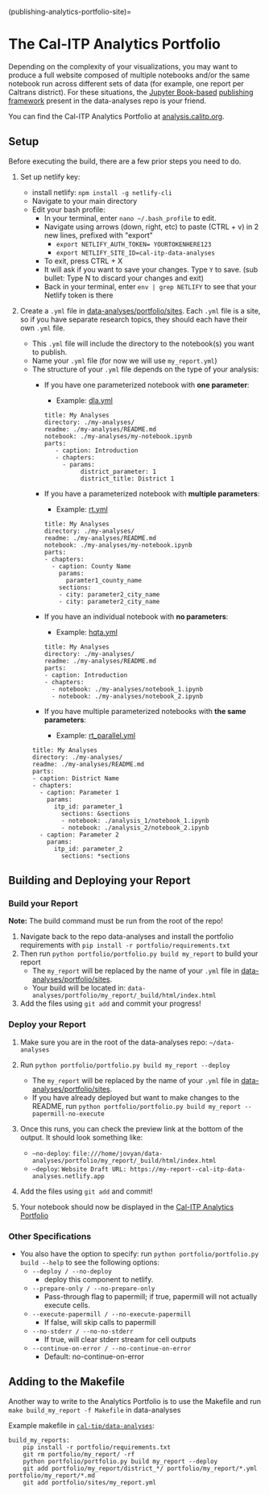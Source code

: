 (publishing-analytics-portfolio-site)=
# The Cal-ITP Analytics Portfolio

Depending on the complexity of your visualizations, you may want to produce
a full website composed of multiple notebooks and/or the same notebook run
across different sets of data (for example, one report per Caltrans district).
For these situations, the [Jupyter Book-based](https://jupyterbook.org/en/stable/intro.html)
[publishing framework](https://github.com/cal-itp/data-analyses/tree/main/portfolio)
present in the data-analyses repo is your friend.

You can find the Cal-ITP Analytics Portfolio at [analysis.calitp.org](https://analysis.calitp.org).

## Setup
Before executing the build, there are a few prior steps you need to do.

1. Set up netlify key:
    * install netlify: `npm install -g netlify-cli`
    * Navigate to your main directory
    * Edit your bash profile:
        * In your terminal, enter `nano ~/.bash_profile` to edit.
        * Navigate using arrows (down, right, etc) to paste (CTRL + v)  in 2 new lines, prefixed with "export"
            * `export NETLIFY_AUTH_TOKEN= YOURTOKENHERE123`
            * `export NETLIFY_SITE_ID=cal-itp-data-analyses`
        * To exit, press CTRL + X
        * It will ask if you want to save your changes. Type `Y` to save. (sub bullet: Type N to discard your changes and exit)
        * Back in your terminal, enter `env | grep NETLIFY` to see that your Netlify token is there

2. Create a `.yml` file in [data-analyses/portfolio/sites](https://github.com/cal-itp/data-analyses/tree/main/portfolio/sites). Each `.yml` file is a site, so if you have separate research topics, they should each have their own `.yml` file.
    * This `.yml` file will include the directory to the notebook(s) you want to publish.
    * Name your `.yml` file (for now we will use `my_report.yml`)
    * The structure of your `.yml` file depends on the type of your analysis:
        * If you have one parameterized notebook with **one parameter**:
            * Example: [dla.yml](https://github.com/cal-itp/data-analyses/blob/main/portfolio/sites/dla.yml)

            ```
            title: My Analyses
            directory: ./my-analyses/
            readme: ./my-analyses/README.md
            notebook: ./my-analyses/my-notebook.ipynb
            parts:
               - caption: Introduction
               - chapters:
                 - params:
                      district_parameter: 1
                      district_title: District 1
            ```
         * If you have a parameterized notebook with **multiple parameters**:
             * Example: [rt.yml](https://github.com/cal-itp/data-analyses/blob/main/portfolio/sites/rt.yml)

            ```
            title: My Analyses
            directory: ./my-analyses/
            readme: ./my-analyses/README.md
            notebook: ./my-analyses/my-notebook.ipynb
            parts:
            - chapters:
              - caption: County Name
                params:
                  paramter1_county_name
                sections:
                - city: parameter2_city_name
                - city: parameter2_city_name
            ```
         * If you have an individual notebook with **no parameters**:
             * Example: [hqta.yml](https://github.com/cal-itp/data-analyses/blob/main/portfolio/sites/hqta.yml)

            ```
            title: My Analyses
            directory: ./my-analyses/
            readme: ./my-analyses/README.md
            parts:
            - caption: Introduction
            - chapters:
              - notebook: ./my-analyses/notebook_1.ipynb
              - notebook: ./my-analyses/notebook_2.ipynb
            ```

        * If you have multiple parameterized notebooks with **the same parameters**:
            * Example: [rt_parallel.yml](https://github.com/cal-itp/data-analyses/blob/main/portfolio/rt_parallel.yml)
        ```
        title: My Analyses
        directory: ./my-analyses/
        readme: ./my-analyses/README.md
        parts:
        - caption: District Name
        - chapters:
          - caption: Parameter 1
            params:
              itp_id: parameter_1
                sections: &sections
                - notebook: ./analysis_1/notebook_1.ipynb
                - notebook: ./analysis_2/notebook_2.ipynb
          - caption: Parameter 2
            params:
              itp_id: parameter_2
                sections: *sections
        ```


## Building and Deploying your Report
### Build your Report
**Note:** The build command must be run from the root of the repo!
1. Navigate back to the repo data-analyses and install the portfolio requirements with
`pip install -r portfolio/requirements.txt`
2. Then run `python portfolio/portfolio.py build my_report` to build your report
    * The `my_report` will be replaced by the name of your `.yml` file in [data-analyses/portfolio/sites](https://github.com/cal-itp/data-analyses/tree/main/portfolio/sites).
    * Your build will be located in: `data-analyses/portfolio/my_report/_build/html/index.html`
4. Add the files using `git add` and commit your progress!


### Deploy your Report

1. Make sure you are in the root of the data-analyses repo: `~/data-analyses`
2. Run `python portfolio/portfolio.py build my_report --deploy`
    * The `my_report` will be replaced by the name of your `.yml` file in [data-analyses/portfolio/sites](https://github.com/cal-itp/data-analyses/tree/main/portfolio/sites).
    * If you have already deployed but want to make changes to the README, run `python portfolio/portfolio.py build my_report --papermill-no-execute`

3. Once this runs, you can check the preview link at the bottom of the output. It should look something like:
    * `–no-deploy`: `file:///home/jovyan/data-analyses/portfolio/my_report/_build/html/index.html`
    * `–deploy`: `Website Draft URL: https://my-report--cal-itp-data-analyses.netlify.app`
4. Add the files using `git add` and commit!
5. Your notebook should now be displayed in the [Cal-ITP Analytics Portfolio](https://analysis.calitp.org/)


### Other Specifications
 * You also have the option to specify: run `python portfolio/portfolio.py build --help` to see the following options:
     * `--deploy / --no-deploy`
         * deploy this component to netlify.
     * `--prepare-only / --no-prepare-only`
         * Pass-through flag to papermill; if true, papermill will not actually execute cells.
     * `--execute-papermill / --no-execute-papermill`
         * If false, will skip calls to papermill
     * `--no-stderr / --no-no-stderr`
         * If true, will clear stderr stream for cell outputs
     * `--continue-on-error / --no-continue-on-error`
         * Default: no-continue-on-error


## Adding to the Makefile

Another way to write to the Analytics Portfolio is to use the Makefile and run
`make build_my_report -f Makefile` in data-analyses

Example makefile in [`cal-tip/data-analyses`](https://github.com/cal-itp/data-analyses/blob/main/Makefile):

```
build_my_reports:
    pip install -r portfolio/requirements.txt
    git rm portfolio/my_report/ -rf
    python portfolio/portfolio.py build my_report --deploy
    git add portfolio/my_report/district_*/ portfolio/my_report/*.yml portfolio/my_report/*.md
    git add portfolio/sites/my_report.yml
```
